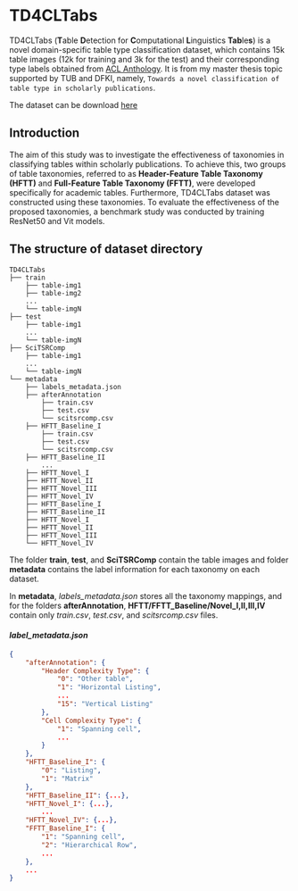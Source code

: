 # TD4CLTabs
TD4CLTabs (**T**able **D**etection for **C**omputational **L**inguistics **Tab**le**s**) is a novel domain-specific table type classification dataset, which contains 15k table images (12k for training and 3k for the test) and their corresponding type labels obtained from [ACL Anthology](https://aclanthology.org/). It is from my master thesis topic supported by TUB and DFKI, namely, `Towards a novel classification of table type in scholarly publications`.

The dataset can be download [here](https://drive.google.com/file/d/1JyVhwVLeezikiCxs12LBnSqgN_pi3aqr/view?usp=drive_link)

## Introduction

The aim of this study was to investigate the effectiveness of taxonomies in classifying
tables within scholarly publications. To
achieve this, two groups of table taxonomies, referred to as **Header-Feature Table Taxonomy (HFTT)** and **Full-Feature Table Taxonomy (FFTT)**, were
developed specifically for academic tables. Furthermore, TD4CLTabs dataset was constructed
using these taxonomies. To evaluate the effectiveness of the proposed taxonomies, a benchmark study was conducted by training ResNet50 and Vit models.

## The structure of dataset directory

```
TD4CLTabs
├── train
    ├── table-img1
    ├── table-img2
    ...
    └── table-imgN
├── test
    ├── table-img1
    ...
    └── table-imgN
├── SciTSRComp
    ├── table-img1
    ...
    └── table-imgN
└── metadata
    ├── labels_metadata.json
    ├── afterAnnotation
        ├── train.csv
        ├── test.csv
        └── scitsrcomp.csv
    ├── HFTT_Baseline_I
        ├── train.csv
        ├── test.csv
        └── scitsrcomp.csv
    ├── HFTT_Baseline_II
        ...
    ├── HFTT_Novel_I
    ├── HFTT_Novel_II
    ├── HFTT_Novel_III
    ├── HFTT_Novel_IV
    ├── HFTT_Baseline_I
    ├── HFTT_Baseline_II
    ├── HFTT_Novel_I
    ├── HFTT_Novel_II
    ├── HFTT_Novel_III
    └── HFTT_Novel_IV
```

The folder **train**, **test**, and **SciTSRComp** contain the table images and folder **metadata** contains the label information for each taxonomy on each dataset.

In **metadata**, *labels_metadata.json* stores all the taxonomy mappings, and for the folders **afterAnnotation**, **HFTT/FFTT_Baseline/Novel_I,II,III,IV** contain only *train.csv*, *test.csv*, and *scitsrcomp.csv* files.

#### *label_metadata.json*

```json
{
    "afterAnnotation": {
        "Header Complexity Type": {
            "0": "Other table",
            "1": "Horizontal Listing",
            ...
            "15": "Vertical Listing"
        },
        "Cell Complexity Type": {
            "1": "Spanning cell",
            ...
        }
    },
    "HFTT_Baseline_I": {
        "0": "Listing",
        "1": "Matrix"
    },
    "HFTT_Baseline_II": {...},
    "HFTT_Novel_I": {...},
        ...
    "HFTT_Novel_IV": {...},
    "FFTT_Baseline_I": {
        "1": "Spanning cell",
        "2": "Hierarchical Row",
        ...
    },
    ...
}
```
